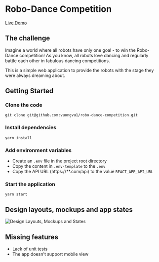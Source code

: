 # Robo-Dance Competition

[Live Demo](https://wonderful-williams-351f12.netlify.app)

## The challenge

Imagine a world where all robots have only one goal - to win the Robo-Dance competition! As you know, all robots love dancing and regularly battle each other in fabulous dancing competitions.

This is a simple web application to provide the robots with the stage they were always dreaming about.

## Getting Started

### Clone the code

```
git clone git@github.com:vuongvu1/robo-dance-competition.git
```

### Install dependencies

```
yarn install
```

### Add environment variables

- Create an `.env` file in the project root directory
- Copy the content in `.env-template` to the `.env`
- Copy the API URL (https://\*\*.com/api) to the value `REACT_APP_API_URL`

### Start the application

```
yarn start
```

## Design layouts, mockups and app states

![Design Layouts, Mockups and States](./robo-dance-competition.png)

## Missing features

- Lack of unit tests
- The app doesn't support mobile view
